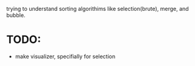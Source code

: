 trying to understand sorting algorithims like selection(brute), merge, and bubble.

# TODO:
* make visualizer, specifially for selection

